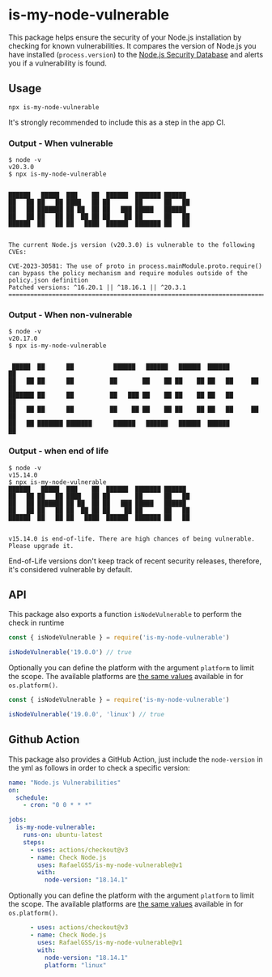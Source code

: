 # is-my-node-vulnerable

This package helps ensure the security of your Node.js installation by checking for known vulnerabilities.
It compares the version of Node.js you have installed (`process.version`) to the [Node.js Security Database][]
and alerts you if a vulnerability is found.

## Usage

```
npx is-my-node-vulnerable
```

It's strongly recommended to include this as a step in the app CI.

### Output - When vulnerable


```console
$ node -v
v20.3.0
$ npx is-my-node-vulnerable


██████   █████  ███    ██  ██████  ███████ ██████
██   ██ ██   ██ ████   ██ ██       ██      ██   ██
██   ██ ███████ ██ ██  ██ ██   ███ █████   ██████
██   ██ ██   ██ ██  ██ ██ ██    ██ ██      ██   ██
██████  ██   ██ ██   ████  ██████  ███████ ██   ██


The current Node.js version (v20.3.0) is vulnerable to the following CVEs:

CVE-2023-30581: The use of proto in process.mainModule.proto.require() can bypass the policy mechanism and require modules outside of the policy.json definition
Patched versions: ^16.20.1 || ^18.16.1 || ^20.3.1
==================================================================================================================================================================================
```

### Output - When non-vulnerable

```console
$ node -v
v20.17.0
$ npx is-my-node-vulnerable


 █████  ██      ██           ██████   ██████   ██████  ██████         ██
██   ██ ██      ██          ██       ██    ██ ██    ██ ██   ██     ██  ██
███████ ██      ██          ██   ███ ██    ██ ██    ██ ██   ██         ██
██   ██ ██      ██          ██    ██ ██    ██ ██    ██ ██   ██     ██  ██
██   ██ ███████ ███████      ██████   ██████   ██████  ██████         ██

```

### Output - when end of life

```console
$ node -v
v15.14.0
$ npx is-my-node-vulnerable
██████   █████  ███    ██  ██████  ███████ ██████
██   ██ ██   ██ ████   ██ ██       ██      ██   ██
██   ██ ███████ ██ ██  ██ ██   ███ █████   ██████
██   ██ ██   ██ ██  ██ ██ ██    ██ ██      ██   ██
██████  ██   ██ ██   ████  ██████  ███████ ██   ██


v15.14.0 is end-of-life. There are high chances of being vulnerable. Please upgrade it.
```

End-of-Life versions don't keep track of recent security releases, therefore, it's considered vulnerable by default.

## API

This package also exports a function `isNodeVulnerable` to perform the check in runtime

```js
const { isNodeVulnerable } = require('is-my-node-vulnerable')

isNodeVulnerable('19.0.0') // true
```

Optionally you can define the platform with the argument `platform` to limit the scope. The available platforms are [the same values](https://nodejs.org/api/os.html#osplatform) available in for `os.platform()`.

```js
const { isNodeVulnerable } = require('is-my-node-vulnerable')

isNodeVulnerable('19.0.0', 'linux') // true
```

[Node.js Security Database]: https://github.com/nodejs/security-wg/tree/main/vuln


## Github Action

This package also provides a GitHub Action, just include the `node-version` in the yml as follows in order to check a specific version:

```yml
name: "Node.js Vulnerabilities"
on: 
  schedule:
    - cron: "0 0 * * *"

jobs:
  is-my-node-vulnerable:
    runs-on: ubuntu-latest
    steps:
      - uses: actions/checkout@v3
      - name: Check Node.js
        uses: RafaelGSS/is-my-node-vulnerable@v1
        with:
          node-version: "18.14.1"
```

Optionally you can define the platform with the argument `platform` to limit the scope. The available platforms are [the same values](https://nodejs.org/api/os.html#osplatform) available in for `os.platform()`.

```yml
      - uses: actions/checkout@v3
      - name: Check Node.js
        uses: RafaelGSS/is-my-node-vulnerable@v1
        with:
          node-version: "18.14.1"
          platform: "linux"
```
